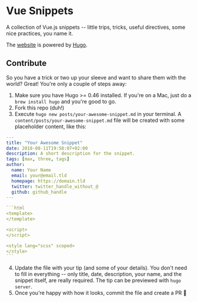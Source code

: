 # Vue Snippets

A collection of Vue.js snippets -- little trips, tricks, useful directives, some nice practices, you name it.

The [website](https://www.vuesnippets.com) is powered by [Hugo](https://gohugo.io/).

## Contribute

So you have a trick or two up your sleeve and want to share them with the world? Great! You're only a couple of steps away:

1. Make sure you have Hugo >= 0.46 installed. If you're on a Mac, just do a `brew install hugo` and you're good to go.
2. Fork this repo (duh!)
3. Execute `hugo new posts/your-awesome-snippet.md` in your terminal. A `content/posts/your-awesome-snippet.md` file will be created with some placeholder content, like this:
  ````yaml
  ---
  title: "Your Awesome Snippet"
  date: 2018-08-11T19:58:07+02:00
  description: A short description for the snippet.
  tags: [max, three, tags]
  author:
    name: Your Name
    email: your@email.tld
    homepage: https://domain.tld
    twitter: twitter_handle_without_@
    github: github_handle
  ---

  ```html
  <template>
  </template>

  <script>
  </script>

  <style lang="scss" scoped>
  </style>
  ```
  ````
4. Update the file with your tip (and some of your details). You don't need to fill in everything -- only title, date, description, your name, and the snippet itself, are really required. The tip can be previewed with `hugo server`.
5. Once you're happy with how it looks, commit the file and create a PR 🎉